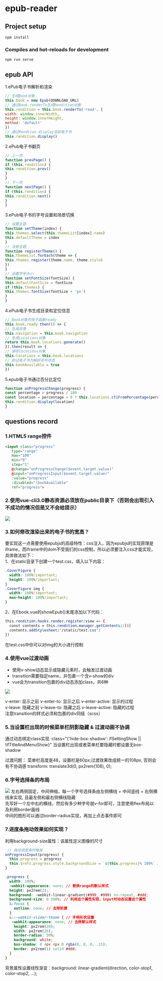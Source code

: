 # epub-reader

## Project setup
```
npm install
```

### Compiles and hot-reloads for development
```
npm run serve
```

## epub API
1.ePub电子书解析和渲染
``` javaScript
// 生成Book对象
this.book = new Epub(DOWNLOAD_URL)
// 通过Book.renderTo生成Rendition对象
this.rendition = this.book.renderTo('read', {
width: window.innerWidth,
height: window.innerHeight,
method: 'default'
})
// 通过Rendtion.display渲染电子书
this.rendition.display()
```

2.ePub电子书翻页
``` javaScript
// 上一页
function prevPage() {
if (this.rendition) {
this.rendition.prev()
}
}
// 下一页
function nextPage() {
if (this.rendition) {
this.rendition.next()
}
}

```

3.ePub电子书的字号设置和场景切换
``` javaScript
// 设置主题
function setTheme(index) {
this.themes.select(this.themeList[index].name)
this.defaultTheme = index
}
// 注册主题
function registerTheme() {
this.themeList.forEach(theme => {
this.themes.register(theme.name, theme.style)
})
}
// 设置字号大小
function setFontSize(fontSize) {
this.defaultFontSize = fontSize
if (this.themes) {
this.themes.fontSize(fontSize + 'px')
}
}
```

4.ePub电子书生成目录和定位信息
``` javaScript
// Book对象的钩子函数ready
this.book.ready.then(() => {
// 生成目录
this.navigation = this.book.navigation
// 生成Locations对象
return this.book.locations.generate()
}).then(result => {
// 保存locations对象
this.locations = this.book.locations
// 标记电子书为解析完毕状态
this.bookAvailable = true
})
```

5.epub电子书通过百分比定位
``` javaScript
function onProgressChange(progress) {
const percentage = progress / 100
const location = percentage > 0 ? this.locations.cfiFromPercentage(percentage) : 0
this.rendition.display(location)
}
```

## questions record
### 1.HTML5 range控件
``` html
<input class="progress" 
   type="range"
   max="100"
   min="0"
   step="1"
   @change="onProgressChange($event.target.value)" 
   @input="onProgressInput($event.target.value)"
   :value="progress"
   :disabled="!bookAvailable"
   ref="progress">
```

### 2.使用vue-cli3.0静态资源必须放在public目录下（否则会出现引入不成功的情况但是又不会给提示）
<img src="https://github.com/ChenMingK/epub-reader/blob/master/questionImgs/1.png?raw=true">

### 3.如何修改渲染出来的电子书的宽高？
要实现这一点需要使用epubjs的高级特性：css注入，因为epubjs的实现原理是iframe，而iframe中的dom不受我们的css控制，所以必须要注入css才能实现，具体做法如下：<br>
1、在static目录下创建一个test.css，填入以下内容：
``` css
.CoverFigure {
  width: 100%!important;
  height: 100%!important;
}
.CoverFigure img {
  width: 100%!important;
  max-height: 100%!important;
}
```

2、在Ebook.vue的showEpub()末尾添加以下代码：
``` css
this.rendition.hooks.render.register(view => {
  const contents = this.rendition.manager.getContents()[0]
  contents.addStylesheet('/static/test.css')
})
```

在test.css中你可以对img的大小进行控制

### 4.使用vue过渡动画
- 使用v-show动态显示或隐藏元素时，会触发过渡动画
- transition需要指定name，并包裹一个含v-show的div
- vue会为transition包裹的div动态添加class，共6种
<img src="https://github.com/ChenMingK/epub-reader/blob/master/questionImgs/2.png?raw=true">

v-enter: 显示之前 v-enter-to: 显示之后 v-enter-active: 显示的过程<br>
v-leave: 隐藏之前 v-leave-to: 隐藏之后 v-leave-active: 隐藏的过程<br>
注意transition的样式必须和包裹的div同级（scss）


### 5.当设置栏出现的时候菜单栏阴影隐藏 & 过渡动画不协调
通过动态绑定class实现
:class="{'hide-box-shadow': ifSettingShow || !ifTitleAndMenuShow}"
当设置栏出现或者菜单栏要隐藏时都设置无box-shadow

过渡问题：
菜单栏高度是48，设置栏是60px;过渡效果改成统一的108px, 否则会有不协调感
transform: translate3d(0, px2rem(108), 0);

### 6.字号选择条的布局
<img src="https://github.com/ChenMingK/epub-reader/blob/master/questionImgs/3.png?raw=true">
左右两侧固定，中间伸缩，每一个字号选择条由左侧横线 + 中间竖线 + 右侧横线来实现, 
且最左侧和最右侧横线隐藏<br>
先写好一个左中右的横线，然后有多少种字号就v-for即可，注意使用flex布局以及利用border画线<br>
中间的图形可以通过border-radius实现，再加上点击事件即可

### 7.进度条拖动效果如何实现？
利用background-size属性：该属性定义图像的尺寸<br>
``` javaScript
 // 拖动进度条时触发
onProgressInput(progress) {
  this.progress = progress
  this.$refs.progress.style.backgroundSize = `${this.progress}% 100%` // 改变进度条左右两侧的颜色
}
 ```
 
 ``` css
 .progress {
   width: 100%;
   -webkit-appearance: none; // 替换range的默认样式
   height: px2rem(2);
   background: -webkit-linear-gradient(#999, #999) no-repeat, #ddd;
   background-size: 0 100%; // 利用这个属性实现，input时动态设置这个属性
   &:focus {
     outline: none; // 去除轮廓
   }
   &::-webkit-slider-thumb { // 手柄形状设置
    -webkit-appearance: none; // 去除默认样式
     height: px2rem(20);
     width: px2rem(20);
     border-radius: 50%;
     background: white;
     box-shadow: 0 4px 4px 0 rgba(0, 0, 0, .15);
     border: px2rem(1) solid #ddd;
   }
 }
 ```
背景属性设置线性渐变：background: linear-gradient(direction, color-stop1, color-stop2, ...);

